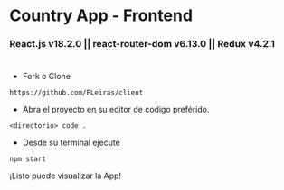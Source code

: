 # Country App - Frontend

### React.js v18.2.0 || react-router-dom v6.13.0 || Redux v4.2.1

#

- Fork o Clone

```
https://github.com/FLeiras/client
```

- Abra el proyecto en su editor de codigo preférido.

```
<directorio> code .
```

- Desde su terminal ejecute

```
npm start
```

¡Listo puede visualizar la App!